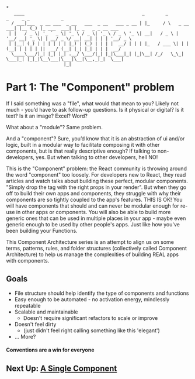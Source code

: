 ```
*
   ____                                             _        _             _     _ _            _                  
  / ___|___  _ __ ___  _ __   ___  _ __   ___ _ __ | |_     / \   _ __ ___| |__ (_) |_ ___  ___| |_ _   _ _ __ ___
 | |   / _ \| '_ ` _ \| '_ \ / _ \| '_ \ / _ \ '_ \| __|   / _ \ | '__/ __| '_ \| | __/ _ \/ __| __| | | | '__/ _ \
 | |__| (_) | | | | | | |_) | (_) | | | |  __/ | | | |_   / ___ \| | | (__| | | | | ||  __/ (__| |_| |_| | | |  __/
  \____\___/|_| |_| |_| .__/ \___/|_| |_|\___|_| |_|\__| /_/   \_\_|  \___|_| |_|_|\__\___|\___|\__|\__,_|_|  \___|
                      |_|                                                                                          
```
# Part 1: The "Component" problem
If I said something was a "file", what would that mean to you? Likely not much - you’d have to ask follow-up questions. Is it physical or digital? Is it text? Is it an image? Excel? Word?

What about a "module"? Same problem.

And a "component"? Sure, you’d know that it is an abstraction of ui and/or logic, built in a modular way to facilitate composing it with other components, but is that really descriptive enough? If talking to non-developers, yes. But when talking to other developers, hell NO!

This is the "Component" problem: the React community is throwing around the word "component" too loosely. For developers new to React, they read articles and watch talks about building these perfect, modular components. "Simply drop the tag with the right props in your render". But when they go off to build their own apps and components, they struggle with why their components are so tightly coupled to the app's features. THIS IS OK! You will have components that should and can never be modular enough for re-use in other apps or components. You will also be able to build more generic ones that can be used in multiple places in your app - maybe even generic enough to be used by other people's apps. Just like how you've been building your Functions.

This Component Architecture series is an attempt to align us on some terms, patterns, rules, and folder structures (collectively called Component Architecture) to help us manage the complexities of building REAL apps with components.

## Goals
- File structure should help identify the type of components and functions
- Easy enough to be automated - no activation energy, mindlessly repeatable
- Scalable and maintainable
  - Doesn't require significant refactors to scale or improve
- Doesn't feel dirty
  - (just didn't feel right calling something like this 'elegant')
- ... More?

#### Conventions are a win for everyone

## Next Up: [A Single Component](https://github.com/kylpo/react-playbook/blob/master/component-architecture/2_A-Component.md)

